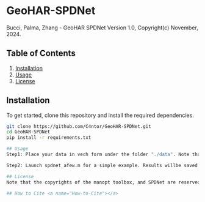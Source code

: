 # GeoHAR-SPDNet
Bucci, Palma, Zhang - GeoHAR SPDNet Version 1.0,  Copyright(c) November, 2024. 

## Table of Contents

1. [Installation](#installation)
2. [Usage](#usage)
3. [License](#license)


## Installation
To get started, clone this repository and install the required dependencies.

```bash
git clone https://github.com/C4ntor/GeoHAR-SPDNet.git
cd GeoHAR-SPDNet
pip install -r requirements.txt

## Usage
Step1: Place your data in vech form under the folder "./data". Note that the data used in the paper "RCOVReal.csv" are already provided in data folder.

Step2: Launch spdnet_afew.m for a simple example. Results willbe saved in the root folder of the project.

## License
Note that the copyrights of the manopt toolbox, and SPDNet are reserved respectively by Manopt <a href="https://www.manopt.org/"></a> and Zhiwu Huang and Luc Van Gool. A Riemannian Network for SPD Matrix Learning, In Proc. AAAI 2017 <a href="https://github.com/zhiwu-huang/SPDNet"></a>

## How to Cite <a name="How-to-Cite"></a>





